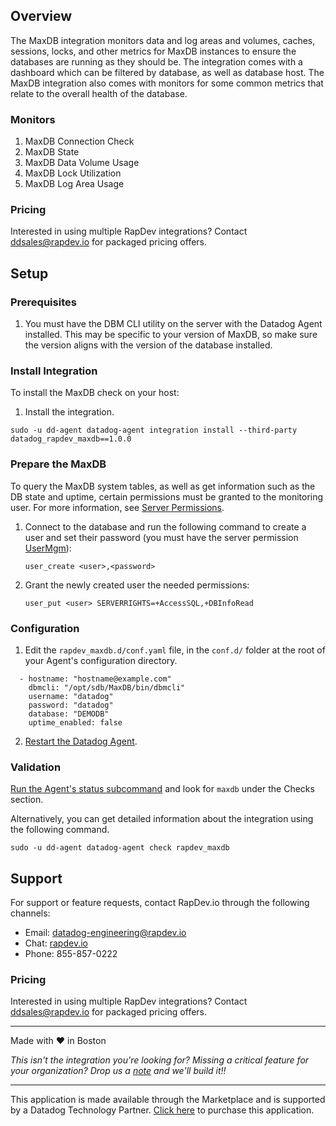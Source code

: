 ## Overview

The MaxDB integration monitors data and log areas and volumes, caches, sessions, locks, and other metrics for MaxDB instances to ensure the databases are running as they should be. The integration comes with a dashboard which can be filtered by database, as well as database host. The MaxDB integration also comes with monitors for some common metrics that relate to the overall health of the database.

### Monitors
1. MaxDB Connection Check
2. MaxDB State
3. MaxDB Data Volume Usage
4. MaxDB Lock Utilization
5. MaxDB Log Area Usage

### Pricing
Interested in using multiple RapDev integrations? Contact [ddsales@rapdev.io](mailto:ddsales@rapdev.io) for packaged pricing offers.

## Setup

### Prerequisites
1. You must have the DBM CLI utility on the server with the Datadog Agent installed. This may be specific to your version of MaxDB, so make sure the version aligns with the version of the database installed.

### Install Integration
To install the MaxDB check on your host:

1. Install the integration.
```
sudo ‐u dd‐agent datadog‐agent integration install --third-party datadog_rapdev_maxdb==1.0.0
```

### Prepare the MaxDB

To query the MaxDB system tables, as well as get information such as the DB state and uptime, certain permissions must be granted to the monitoring user. For more information, see [Server Permissions](https://help.sap.com/viewer/a2b90eaeb9ab4081a73792cf467c967b/1909.002/en-US/44c00acc5bb24612e10000000a11466f.html).

1. Connect to the database and run the following command to create a user and set their password (you must have the server permission [UserMgm](https://help.sap.com/viewer/d3bbe2d506ae4964911a87bc9e14b910/1909.002/en-US/44ea1e8eedb767d6e10000000a155369.html)):

   `user_create <user>,<password>` 

2. Grant the newly created user the needed permissions:

   `user_put <user> SERVERRIGHTS=+AccessSQL,+DBInfoRead`

### Configuration
1. Edit the `rapdev_maxdb.d/conf.yaml` file, in the `conf.d/` folder at the root of your Agent's configuration directory.

```
  - hostname: "hostname@example.com"
    dbmcli: "/opt/sdb/MaxDB/bin/dbmcli"
    username: "datadog"
    password: "datadog"
    database: "DEMODB"
    uptime_enabled: false
```

2. [Restart the Datadog Agent](https://docs.datadoghq.com/agent/guide/agent-commands/?tab=agentv6v7#start-stop-and-restart-the-agent).

### Validation

[Run the Agent's status subcommand](https://docs.datadoghq.com/agent/guide/agent-commands/?tab=agentv6v7#agent-information) and look for `maxdb` under the Checks section.

Alternatively, you can get detailed information about the integration using the following command.
```
sudo ‐u dd‐agent datadog‐agent check rapdev_maxdb
```

## Support

For support or feature requests, contact RapDev.io through the following channels: 

 - Email: datadog-engineering@rapdev.io 
 - Chat: [rapdev.io](https://www.rapdev.io/#Get-in-touch)
 - Phone: 855-857-0222 

### Pricing
Interested in using multiple RapDev integrations? Contact [ddsales@rapdev.io](mailto:ddsales@rapdev.io) for packaged pricing offers.

---
Made with ❤️  in Boston

*This isn't the integration you're looking for? Missing a critical feature for your organization? Drop us a [note](mailto:datadog-engineering@rapdev.io) and we'll build it!!*

---
This application is made available through the Marketplace and is supported by a Datadog Technology Partner. [Click here](https://app.datadoghq.com/marketplace/app/rapdev-maxdb/pricing) to purchase this application.
